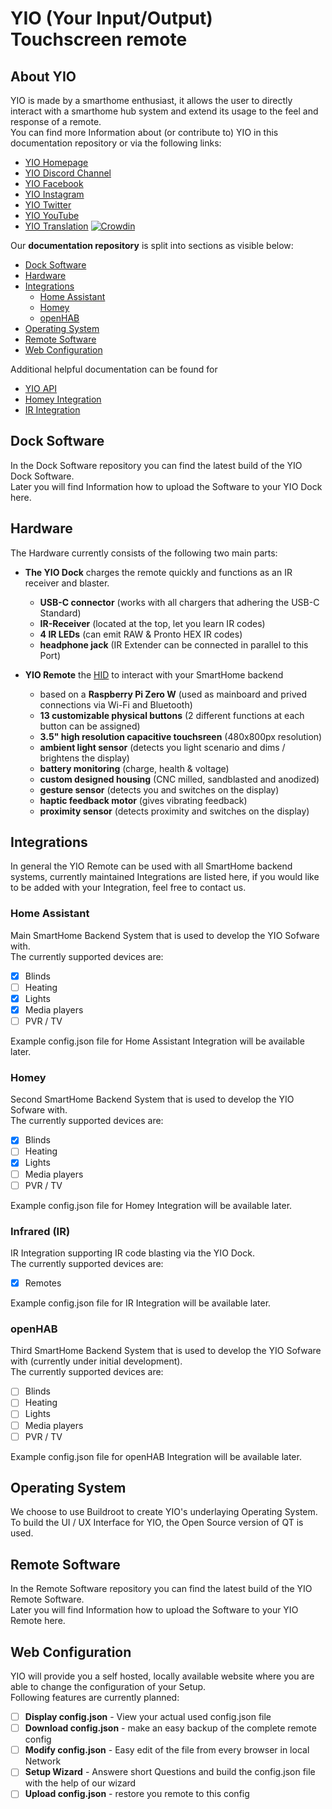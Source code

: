 # YIO (Your Input/Output) Touchscreen remote

## About YIO
YIO is made by a smarthome enthusiast, it allows the user to directly interact with a smarthome hub system and extend its usage to the feel and response of a remote.  
You can find more Information about (or contribute to) YIO in this documentation repository or via the following links:

- [YIO Homepage](https://yio-remote.com)  
- [YIO Discord Channel](http://chat.yio-remote.com)  
- [YIO Facebook](https://www.facebook.com/YIOremote)  
- [YIO Instagram](https://www.instagram.com/yioremote/)  
- [YIO Twitter](https://twitter.com/yioremote)  
- [YIO YouTube](http://video.yio-remote.com/)  
- [YIO Translation](https://translate.yio-remote.com) [![Crowdin](https://d322cqt584bo4o.cloudfront.net/yio-remote-translation/localized.svg)](https://crowdin.com/project/yio-remote-translation)

Our **documentation repository** is split into sections as visible below:
 - [Dock Software](https://github.com/YIO-Remote/documentation#dock-software)
 - [Hardware](https://github.com/YIO-Remote/documentation#hardware)
 - [Integrations](https://github.com/YIO-Remote/documentation#integrations)
   * [Home Assistant](https://github.com/YIO-Remote/documentation#home-assistant)
   * [Homey](https://github.com/YIO-Remote/documentation#homey)
   * [openHAB](https://github.com/YIO-Remote/documentation#openhab)
- [Operating System](https://github.com/YIO-Remote/documentation#operating-system)
- [Remote Software](https://github.com/YIO-Remote/documentation#remote-software)
- [Web Configuration](https://github.com/YIO-Remote/documentation#web-configuration)

Additional helpful documentation can be found for
- [YIO API](https://github.com/YIO-Remote/documentation/blob/master/yio-api.md)
- [Homey Integration](https://github.com/YIO-Remote/documentation/blob/master/integration.homey.md)
- [IR Integration](https://github.com/YIO-Remote/documentation/blob/master/integration.ir.md)

## Dock Software
In the Dock Software repository you can find the latest build of the YIO Dock Software.  
Later you will find Information how to upload the Software to your YIO Dock here.

## Hardware
The Hardware currently consists of the following two main parts:

- **The YIO Dock** charges the remote quickly and functions as an IR receiver and blaster.
  * **USB-C connector** (works with all chargers that adhering the USB-C Standard)
  * **IR-Receiver** (located at the top, let you learn IR codes)
  * **4 IR LEDs** (can emit RAW & Pronto HEX IR codes)
  * **headphone jack** (IR Extender can be connected in parallel to this Port)

- **YIO Remote** the [HID](https://en.wikipedia.org/wiki/Human_interface_device) to interact with your SmartHome backend
  * based on a **Raspberry Pi Zero W** (used as mainboard and prived connections via Wi-Fi and Bluetooth)
  * **13 customizable physical buttons** (2 different functions at each button can be assigned)
  * **3.5" high resolution capacitive touchsreen** (480x800px resolution)
  * **ambient light sensor** (detects you light scenario and dims / brightens the display)
  * **battery monitoring** (charge, health & voltage)
  * **custom designed housing** (CNC milled, sandblasted and anodized)
  * **gesture sensor** (detects you and switches on the display)
  * **haptic feedback motor** (gives vibrating feedback)
  * **proximity sensor** (detects proximity and switches on the display)
  

## Integrations
In general the YIO Remote can be used with all SmartHome backend systems, currently maintained Integrations are listed here, if you would like to be added with your Integration, feel free to contact us.

### Home Assistant
Main SmartHome Backend System that is used to develop the YIO Sofware with.  
The currently supported devices are:
- [x] Blinds
- [ ] Heating
- [x] Lights
- [x] Media players
- [ ] PVR / TV

Example config.json file for Home Assistant Integration will be available later.

### Homey
Second SmartHome Backend System that is used to develop the YIO Sofware with.  
The currently supported devices are:
- [x] Blinds
- [ ] Heating
- [x] Lights
- [ ] Media players
- [ ] PVR / TV

Example config.json file for Homey Integration will be available later.

### Infrared (IR)
IR Integration supporting IR code blasting via the YIO Dock.  
The currently supported devices are:
- [x] Remotes

Example config.json file for IR Integration will be available later.
### openHAB
Third SmartHome Backend System that is used to develop the YIO Sofware with (currently under initial development).  
The currently supported devices are:
- [ ] Blinds
- [ ] Heating
- [ ] Lights
- [ ] Media players
- [ ] PVR / TV

Example config.json file for openHAB Integration will be available later.

## Operating System
We choose to use Buildroot to create YIO's underlaying Operating System.  
To build the UI / UX Interface for YIO, the Open Source version of QT is used.

## Remote Software
In the Remote Software repository you can find the latest build of the YIO Remote Software.  
Later you will find Information how to upload the Software to your YIO Remote here.

## Web Configuration
YIO will provide you a self hosted, locally available website where you are able to change the configuration of your Setup.  
Following features are currently planned:
- [ ] **Display config.json** - View your actual used config.json file
- [ ] **Download config.json** - make an easy backup of the complete remote config
- [ ] **Modify config.json** - Easy edit of the file from every browser in local Network
- [ ] **Setup Wizard** - Answere short Questions and build the config.json file with the help of our wizard
- [ ] **Upload config.json** - restore you remote to this config
